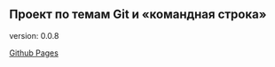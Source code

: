 ## Проект по темам Git и «командная строка»

version: 0.0.8

[Github Pages](https://irina-prog.github.io/10sprint/)
